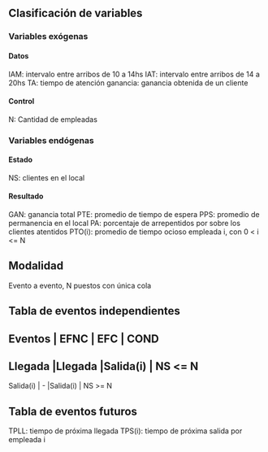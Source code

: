 ## Clasificación de variables

### Variables exógenas
#### Datos
IAM: intervalo entre arribos de 10 a 14hs
IAT: intervalo entre arribos de 14 a 20hs
TA: tiempo de atención
ganancia: ganancia obtenida de un cliente
#### Control
N: Cantidad de empleadas

### Variables endógenas
#### Estado
NS: clientes en el local
#### Resultado
GAN: ganancia total
PTE: promedio de tiempo de espera
PPS: promedio de permanencia en el local
PA: porcentaje de arrepentidos por sobre los clientes atentidos
PTO(i): promedio de tiempo ocioso empleada i, con 0 < i <= N

## Modalidad
Evento a evento, N puestos con única cola

## Tabla de eventos independientes
Eventos 	| EFNC		 | EFC	 	| COND
-----------------------------------------------------------
Llegada		|Llegada 	 |Salida(i)	| NS <= N 
-----------------------------------------------------------
Salida(i)	|	-	 |Salida(i)	| NS >= N

## Tabla de eventos futuros
TPLL: tiempo de próxima llegada
TPS(i): tiempo de próxima salida por empleada i

